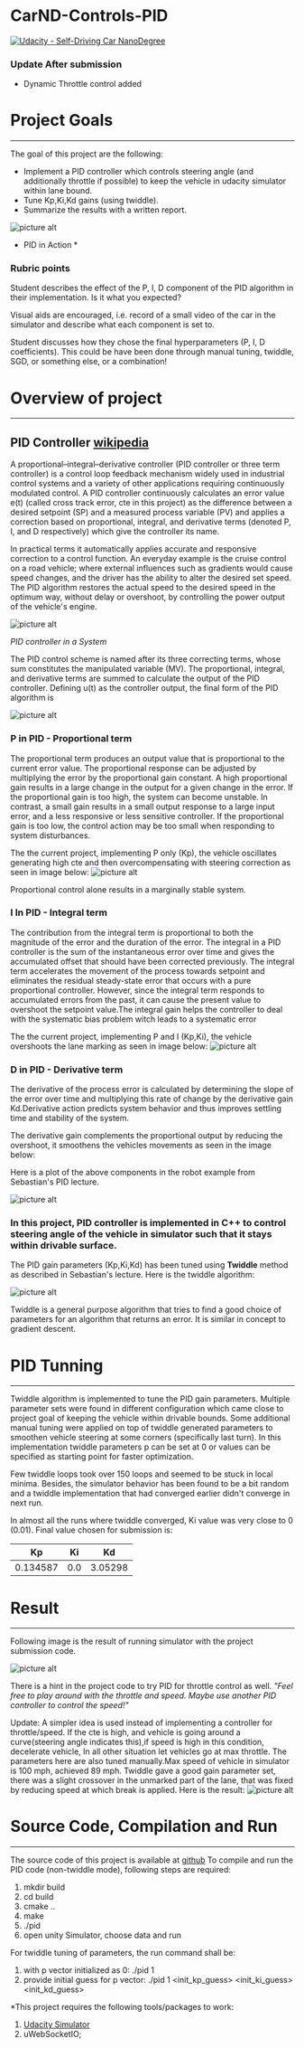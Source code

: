 # CarND-Controls-PID
[![Udacity - Self-Driving Car NanoDegree](https://s3.amazonaws.com/udacity-sdc/github/shield-carnd.svg)](http://www.udacity.com/drive)


### Update After submission
* Dynamic Throttle control added

# Project Goals
---
The goal of this project are the following:

* Implement a PID controller which controls steering angle (and additionally throttle if possible) to keep the vehicle in udacity simulator within lane bound.
* Tune Kp,Ki,Kd gains (using twiddle).
* Summarize the results with a written report.

![picture alt](./outputs/unity_simulator_snapshot.png) 

* PID in Action *


### Rubric points
Student describes the effect of the P, I, D component of the PID algorithm in their implementation. Is it what you expected?

Visual aids are encouraged, i.e. record of a small video of the car in the simulator and describe what each component is set to.

Student discusses how they chose the final hyperparameters (P, I, D coefficients). This could be have been done through manual tuning, twiddle, SGD, or something else, or a combination!


# Overview of project
---
## PID Controller [wikipedia](https://en.wikipedia.org/wiki/PID_controller)

A proportional–integral–derivative controller (PID controller or three term controller) is a control loop feedback mechanism widely used in industrial control systems and a variety of other applications requiring continuously modulated control. A PID controller continuously calculates an error value e(t) (called cross track error, cte in this project) as the difference between a desired setpoint (SP) and a measured process variable (PV) and applies a correction based on proportional, integral, and derivative terms (denoted P, I, and D respectively) which give the controller its name.

In practical terms it automatically applies accurate and responsive correction to a control function. An everyday example is the cruise control on a road vehicle; where external influences such as gradients would cause speed changes, and the driver has the ability to alter the desired set speed. The PID algorithm restores the actual speed to the desired speed in the optimum way, without delay or overshoot, by controlling the power output of the vehicle's engine.

![picture alt](./outputs/PID_inasystem_wikipedia.png) 

*PID controller in a System*

The PID control scheme is named after its three correcting terms, whose sum constitutes the manipulated variable (MV). The proportional, integral, and derivative terms are summed to calculate the output of the PID controller. Defining  u(t) as the controller output, the final form of the PID algorithm is

![picture alt](./outputs/pid_formula.png) 


### P in PID - Proportional term
The proportional term produces an output value that is proportional to the current error value. The proportional response can be adjusted by multiplying the error by the proportional gain constant.
A high proportional gain results in a large change in the output for a given change in the error. If the proportional gain is too high, the system can become unstable. In contrast, a small gain results in a small output response to a large input error, and a less responsive or less sensitive controller. If the proportional gain is too low, the control action may be too small when responding to system disturbances. 

The the current project, implementing P only (Kp), the vehicle oscillates generating high cte and then overcompensating with steering correction as seen in image below:
![picture alt](./outputs/P_only.gif) 

Proportional control alone results in a marginally stable system.

### I In PID - Integral term
The contribution from the integral term is proportional to both the magnitude of the error and the duration of the error. The integral in a PID controller is the sum of the instantaneous error over time and gives the accumulated offset that should have been corrected previously.
The integral term accelerates the movement of the process towards setpoint and eliminates the residual steady-state error that occurs with a pure proportional controller. However, since the integral term responds to accumulated errors from the past, it can cause the present value to overshoot the setpoint value.The integral gain helps the controller to deal with the systematic bias problem witch leads to a systematic error

The the current project, implementing P and I (Kp,Ki), the vehicle overshoots the lane marking as seen in image below:
![picture alt](./outputs/PI_only.gif) 

### D in PID - Derivative term
The derivative of the process error is calculated by determining the slope of the error over time and multiplying this rate of change by the derivative gain Kd.Derivative action predicts system behavior and thus improves settling time and stability of the system. 


The derivative gain complements the proportional output by reducing the overshoot, it smoothens the vehicles movements as seen in the image below:

Here is a plot of the above components in the robot example from Sebastian's PID lecture.

![picture alt](./outputs/pid_controller_plot.png) 

### In this project, PID controller is implemented in C++ to control steering angle of the vehicle in simulator such that it stays within drivable surface.

The PID gain parameters (Kp,Ki,Kd) has been tuned using **Twiddle** method as described in Sebastian's lecture. Here is the twiddle algorithm:
 
![picture alt](./outputs/twiddle.png) 

Twiddle is a general purpose algorithm that tries to find a good choice of parameters 
for an algorithm that returns an error. It is similar in concept to gradient descent.

# PID Tunning
---
Twiddle algorithm is implemented to tune the PID gain parameters. Multiple parameter sets were found in different configuration which came close to project goal of keeping the vehicle within drivable bounds. Some additional manual tuning were applied on top of twiddle generated parameters to smoothen vehicle steering at some corners (specifically last turn).
In this implementation twiddle parameters p can be set at 0 or values can be specified as starting point for faster optimization.

Few twiddle loops took over 150 loops and seemed to be stuck in local minima.
Besides, the simulator behavior has been found to be a bit random and a twiddle implementation  that had converged earlier didn't converge in next run.

In almost all the runs where twiddle converged, Ki value was very close to 0 (0.01).
Final value chosen for submission is:


| Kp       | Ki       | Kd      |
| :---:    | :---:    | :---:   | 
| 0.134587 | 0.0      | 3.05298 | 

# Result
---

Following image is the result of running simulator with the project submission  code.

![picture alt](./outputs/PID.gif) 

There is a hint in the project code to try PID for throttle control as well.
*"Feel free to play around with the throttle and speed. Maybe use another PID controller to control the speed!"*

Update:
A simpler idea is used instead of implementing a controller for throttle/speed.
If the cte is high, and vehicle is going around a curve(steering angle indicates this),if speed is  high in this condition, decelerate vehicle, In all other situation let vehicles go at max throttle. The parameters here are also tuned manually.Max speed of vehicle in simulator is 100 mph, achieved 89 mph. Twiddle gave a good gain parameter set, there was a slight crossover in the unmarked part of the lane, that was fixed by reducing speed at which break is applied.
Here is the result:
![picture alt](./outputs/PID_Throttle_control.gif) 



# Source Code, Compilation and Run
--- 

The source code of this project is available at [github]( https://github.com/atul799/CarND-Controls-PID/src)
To compile and run the PID code (non-twiddle mode), following steps are required:

1. mkdir build
2. cd build
2. cmake ..
3. make
4. ./pid
5. open unity Simulator, choose data and run

For twiddle tuning of parameters, the run command shall be:
1. with p vector initialized as 0: ./pid 1 
2. provide initial guess for p vector: ./pid 1 <init_kp_guess> <init_ki_guess> <init_kd_guess>
 




*This project requires the following tools/packages to work:
1. [Udacity Simulator](https://github.com/udacity/self-driving-car-sim/releases/)
2. uWebSocketIO;

